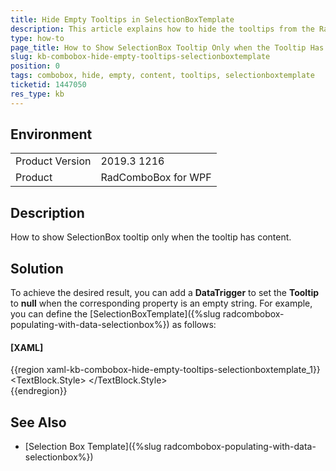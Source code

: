 ```yaml
---
title: Hide Empty Tooltips in SelectionBoxTemplate
description: This article explains how to hide the tooltips from the RadComboBox's SelectionBoxTemplate when they don't have content.
type: how-to
page_title: How to Show SelectionBox Tooltip Only when the Tooltip Has Content
slug: kb-combobox-hide-empty-tooltips-selectionboxtemplate
position: 0
tags: combobox, hide, empty, content, tooltips, selectionboxtemplate
ticketid: 1447050
res_type: kb
---
```


## Environment
<table>
	<tbody>
		<tr>
			<td>Product Version</td>
			<td>2019.3 1216</td>
		</tr>
		<tr>
			<td>Product</td>
			<td>RadComboBox for WPF</td>
		</tr>
	</tbody>
</table>

## Description

How to show SelectionBox tooltip only when the tooltip has content.

## Solution

To achieve the desired result, you can add a **DataTrigger** to set the **Tooltip** to **null** when the corresponding property is an empty string. For example, you can define the [SelectionBoxTemplate]({%slug radcombobox-populating-with-data-selectionbox%}) as follows:

#### __[XAML]__

{{region xaml-kb-combobox-hide-empty-tooltips-selectionboxtemplate_1}}
	<DataTemplate x:Key="SelectionBoxTemplate">
		<TextBlock Text="{Binding Name}">
			<TextBlock.Style>
				<Style TargetType="TextBlock">
					<Setter Property="ToolTip" Value="{Binding Tooltip}" />
					<Style.Triggers>
						<DataTrigger Binding="{Binding Tooltip}" Value="">
							<Setter Property="ToolTip" Value="{x:Null}" />
						</DataTrigger>
					</Style.Triggers>
				</Style>
			</TextBlock.Style>                    
		</TextBlock>
	</DataTemplate>
{{endregion}}

## See Also
* [Selection Box Template]({%slug radcombobox-populating-with-data-selectionbox%})